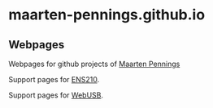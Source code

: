 # maarten-pennings.github.io

## Webpages 
Webpages for github projects of [Maarten Pennings](https://github.com/maarten-pennings)


Support pages for [ENS210](ENS210).

Support pages for [WebUSB](WebUSB).
